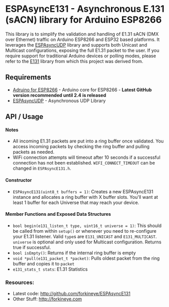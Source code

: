 ESPAsyncE131 - Asynchronous E.131 (sACN) library for Arduino ESP8266
====================================================================
This library is to simplify the validation and handling of E1.31 sACN (DMX over Ethernet) traffic on Arduino ESP8266 and ESP32 based platforms.  It leverages the [ESPAsyncUDP](https://github.com/me-no-dev/ESPAsyncUDP) library and supports both Unicast and Multicast configurations, exposing the full E1.31 packet to the user.  If you require support for traditional Arduino devices or polling modes, please refer to the [E131](https://github.com/forkineye/E131) library from which this project was derived from.

Requirements
------------
- [Adruino for ESP8266](https://github.com/esp8266/Arduino) - Arduino core for ESP8266 - **Latest GitHub version recommended until 2.4 is released**
- [ESPAsyncUDP](https://github.com/me-no-dev/ESPAsyncUDP) - Asynchronous UDP Library

API / Usage
-----------
#### Notes
- All incoming E1.31 packets are put into a ring buffer once validated.  You access incoming packets by checking the ring buffer and pulling packets as needed.
- WiFi connection attempts will timeout after 10 seconds if a successful connection has not been established.  ```WIFI_CONNECT_TIMEOUT``` can be changed in ```ESPAsyncE131.h```.

#### Constructor
- ```ESPAsyncE131(uint8_t buffers = 1)```: Creates a new ESPAsyncE131 instance and allocates a ring buffer with X buffer slots.  You'll want at least 1 buffer for each Universe that may reach your device.

#### Member Functions and Exposed Data Structures
- ```bool begin(e131_listen_t type, uint16_t universe = 1)```: This should be called from within ```setup()``` or whenever you need to re-configure your E1.31 listener.  Valid ```type```s are ```E131_UNICAST``` and ```E131_MULTICAST```.  ```universe``` is optional and only used for Multicast configuration.  Returns true if successful.
- ```bool isEmpty()```:  Returns if the internal ring buffer is empty
- ```void *pull(e131_packet_t *packet)```: Pulls oldest packet from the ring buffer and copies it to ```packet```
- ```e131_stats_t stats```: E1.31 Statistics

### Resources:
- Latest code: http://github.com/forkineye/ESPAsyncE131
- Other Stuff: http://forkineye.com
